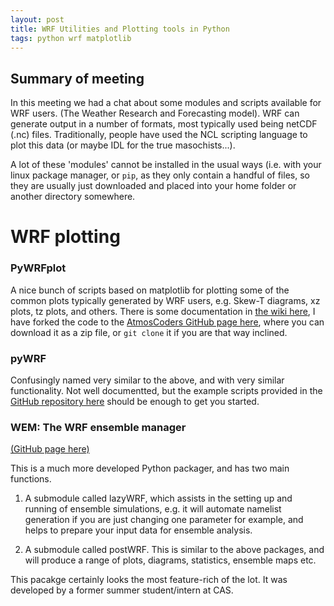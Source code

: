 ```yaml
---
layout: post
title: WRF Utilities and Plotting tools in Python
tags: python wrf matplotlib
---
```


## Summary of meeting
In this meeting we had a chat about some modules and scripts available for WRF users. (The Weather Research and Forecasting model). WRF can generate output in a number of formats, most typically used being netCDF (.nc) files. Traditionally, people have used the NCL scripting language to plot this data (or maybe IDL for the true masochists...). 

A lot of these 'modules' cannot be installed in the usual ways (i.e. with your linux package manager, or `pip`, as they only contain a handful of files, so they are usually just downloaded and placed into your home folder or another directory somewhere.

# WRF plotting

### PyWRFplot
A nice bunch of scripts based on matplotlib for plotting some of the common plots typically generated by WRF users, e.g. Skew-T diagrams, xz plots, tz plots, and others. There is some documentation in [the wiki here](https://code.google.com/archive/p/pywrfplot/wikis), I have forked the code to the [AtmosCoders GitHub page here](https://github.com/AtmosCoders/pywrfplot), where you can download it as a zip file, or `git clone` it if you are that way inclined.

### pyWRF
Confusingly named very similar to the above, and with very similar functionality. Not well documentted, but the example scripts provided in the [GitHub repository here](https://github.com/scaine1/pyWRF) should be enough to get you started. 

### WEM: The WRF ensemble manager
[(GitHub page here)](https://github.com/johnrobertlawson/WEM)

This is a much more developed Python packager, and has two main functions. 
1. A submodule called lazyWRF, which assists in the setting up and running of ensemble simulations, e.g. it will automate namelist generation if you are just changing one parameter for example, and helps to prepare your input data for ensemble analysis. 

2. A submodule called postWRF. This is similar to the above packages, and will produce a range of 
plots, diagrams, statistics, ensemble maps etc.

This pacakge certainly looks the most feature-rich of the lot. It was developed by a former summer student/intern at CAS.
